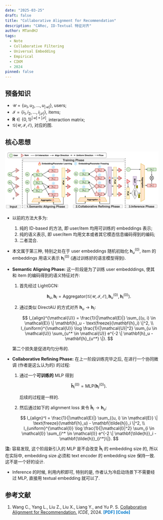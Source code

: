 ```yaml
---
date: "2025-03-25"
draft: false
title: "Collaborative Alignment for Recommendation"
description: "CARec, ID-Textual 特征对齐"
author: MTandHJ
tags:
  - Note
  - Collaborative Filtering
  - Universal Embedding 
  - Empirical
  - CIKM
  - 2024
pinned: false
---
```


## 预备知识

- $\mathcal{U} = \{u_1, u_2, \ldots, u_{|\mathcal{U}|}\}$, users;
- $\mathcal{I} = \{i_1, i_2, \ldots, i_{|\mathcal{I}|}\}$, items;
- $\mathbf{R} \in \{0, 1\}^{|\mathcal{U}| \times |\mathcal{I}|}$, interaction matrix;
- $\mathcal{G}(\mathcal{U}, \mathcal{I}, \mathcal{E})$, 对应的图.

## 核心思想

![20250325154434](https://raw.githubusercontent.com/MTandHJ/blog_source/master/images/20250325154434.png)


- 以前的方法大多为:
    1. 纯的 ID-based 的方法, 即  user/item 均用可训练的 embeddings 表示;
    2. 纯的语义表示, 即 user/item 均用文本或者其它模态信息编码得到的编码;
    3. 二者混合.

- 本文属于第三种, 特别之处在于 user embeddings 随机初始化 $\mathbf{h}_u^{(0)}$, item 的 embeddings 用语义表示 $\mathbf{h}_i^{(0)}$ (通过训练好的语言模型得到).

- **Semantic Aligning Phase:** 这一阶段是为了训练 user embedddings, 使其和 item 的编码得到的语义特征对齐:
    1. 首先经过 LightGCN:

        $$
        \mathbf{h}_u, \mathbf{h}_i = \text{Aggregator}
        \big(
            \mathcal{G}(\mathcal{U}, \mathcal{I}, \mathcal{E}),
            \mathbf{h}_u^{(0)}, \mathbf{h}_i^{(0)}
        \big).
        $$
    
    2. 通过类似 DirectAU 的方式对齐 $\mathbf{h}_u \rightarrow \mathbf{h}_i$:

        $$
        l_{align}^{\mathcal{U}} = \frac{1}{|\mathcal{E}|} 
        \sum_{(u, i) \in \mathcal{E}} \| \mathbf{h}_u - \text{freeze}(\mathbf{h}_i) \|^2, \\
        l_{uniform}^{\mathcal{U}}
        \log \frac{1}{|\mathcal{U}|^2}
        \sum_{u \in \mathcal{U}} \sum_{u^* \in \mathcal{U}} e^{-2 \| \mathbf{h}_u - \mathbf{h}_{u^*} \|}.
        $$
    
    第二个损失是促进均匀分布的.

- **Collaborative Refining Phase:** 在上一阶段训练完毕之后, 在进行一个协同微调 (作者是这么认为的) 的过程:
    1. 通过一个**可训练的** MLP 得到

        $$
        \mathbf{\tilde{h}}_i^{(0)} = \text{MLP}(\mathbf{h}_i^{(0)}).
        $$

        后续的过程是一样的.

    2. 然后通过如下的 alignment loss 来令 $\mathbf{\tilde{h}}_i \rightarrow \mathbf{h}_u$:

        $$
        l_{align}^I = \frac{1}{|\mathcal{E}|}
        \sum_{(u, i) \in \mathcal{E}} \| \text{freeze}(\mathbf{h}_u) - \mathbf{\tilde{h}}_i \|^2, \\
        l_{uniform}^{\mathcal{I}}
        \log \frac{1}{|\mathcal{I}|^2}
        \sum_{i \in \mathcal{I}} \sum_{i^* \in \mathcal{I}} e^{-2 \| \mathbf{\tilde{h}}_i - \mathbf{\tilde{h}}_{i^*}\|}.
        $$

**注:** 容易发现, 这个阶段新引入的 MLP 是不会改变 $\mathbf{\tilde{h}}_i$ 的 embedding size 的, 所以在实际中, embedding size 必须和 text encoder 的 embedding size 保持一致. 这不是一个好的设计.

- Inference 的时候, 利用内积即可, 特别的是, 作者认为冷启动场景下不需要经过 MLP, 直接用 textual embedding 就可以了.

## 参考文献

<ol class="reference">

  <li>
    Wang C., Yang L., Liu Z., Liu X., Liang Y., and Yu P. S.
    <u>Collaborative Alignment for Recommendation.</u>
    <i>ICDE</i>, 2024.
    <a href="https://dl.acm.org/doi/10.1145/3627673.3679535" style="color: #007acc; font-weight: bold; text-decoration: none;">[PDF]</a>
    <a href="https://github.com/ChenMetanoia/CARec" style="color: #007acc; font-weight: bold; text-decoration: none;">[Code]</a>
  </li>

  <!-- 添加更多文献条目 -->
</ol>